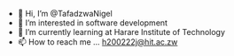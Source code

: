- 👋 Hi, I’m @TafadzwaNigel
- 👀 I’m interested in software development
- 🌱 I’m currently learning at Harare Institute of Technology
- 📫 How to reach me ... h200222j@hit.ac.zw


